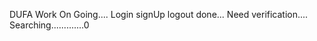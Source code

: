 DUFA Work On Going....
Login signUp logout done... 
Need verification....
Searching.............0


